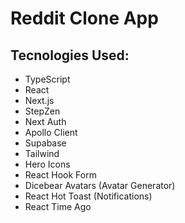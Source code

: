 # Reddit Clone App

## Tecnologies Used:
- TypeScript
- React
- Next.js
- StepZen
- Next Auth
- Apollo Client
- Supabase
- Tailwind
- Hero Icons
- React Hook Form
- Dicebear Avatars (Avatar Generator)
- React Hot Toast (Notifications)
- React Time Ago